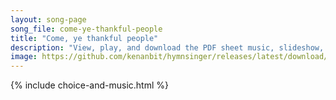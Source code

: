 ```yaml
---
layout: song-page
song_file: come-ye-thankful-people
title: "Come, ye thankful people"
description: "View, play, and download the PDF sheet music, slideshow, and audio. Lyrics: Come, ye thankful people, come, raise a song of harvest home: fruit and crops are gathered in, safe before the storms begin; God, our Maker, will prov... english theist 4part autumn"
image: https://github.com/kenanbit/hymnsinger/releases/latest/download/come-ye-thankful-people-trad.png
---
```


{% include choice-and-music.html %}